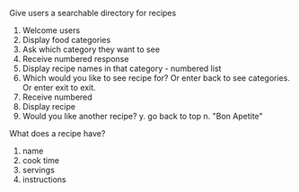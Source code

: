 Give users a searchable directory for recipes

1. Welcome users
2. Display food categories
3. Ask which category they want to see
4. Receive numbered response
5. Display recipe names in that category - numbered list
6. Which would you like to see recipe for?  Or enter back to see categories. Or enter exit to exit.
7. Receive numbered
8. Display recipe
9. Would you like another recipe?
      y. go back to top
      n. "Bon Apetite"


What does a recipe have?
1. name
2. cook time
3. servings
4. instructions
